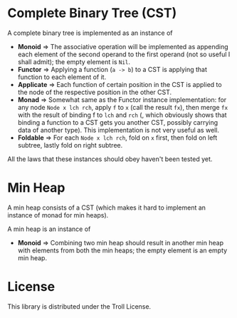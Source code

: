 
Complete Binary Tree (CST)
====

A complete binary tree is implemented as an instance of

* **Monoid** => The associative operation will be implemented as appending each element of the second operand to the first operand (not so useful I shall admit); the empty element is `Nil`.
* **Functor** => Applying a function (`a -> b`) to a CST is applying that function to each element of it.
* **Applicate** => Each function of certain position in the CST is applied to the node of the respective position in the other CST.
* **Monad** => Somewhat same as the Functor instance implementation: for any node `Node x lch rch`, apply `f` to `x` (call the result `fx`), then merge `fx` with the result of binding f to `lch` and `rch` (, which obviously shows that binding a function to a CST gets you another CST, possibly carrying data of another type). This implementation is not very useful as well.
* **Foldable** => For each `Node x lch rch`, fold on `x` first, then fold on left subtree, lastly fold on right subtree.

All the laws that these instances should obey haven't been tested yet.


Min Heap
====

A min heap consists of a CST (which makes it hard to implement an instance of monad for min heaps).

A min heap is an instance of

* **Monoid** => Combining two min heap should result in another min heap with elements from both the min heaps; the empty element is an empty min heap.


License
====

This library is distributed under the Troll License.

